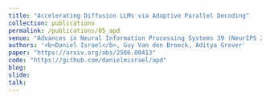 ```yaml
---
title: "Accelerating Diffusion LLMs via Adaptive Parallel Decoding"
collection: publications
permalink: /publications/05_apd
venue: "Advances in Neural Information Processing Systems 39 (NeurIPS 2025) — <b>Oral Spotlight (3.1% Acceptance Rate)</b> "
authors: '<b>Daniel Israel</b>, Guy Van den Broeck, Aditya Grover'
paper: "https://arxiv.org/abs/2506.00413"
code: "https://github.com/danielmisrael/apd"
blog:
slide:
talk:
---
```

